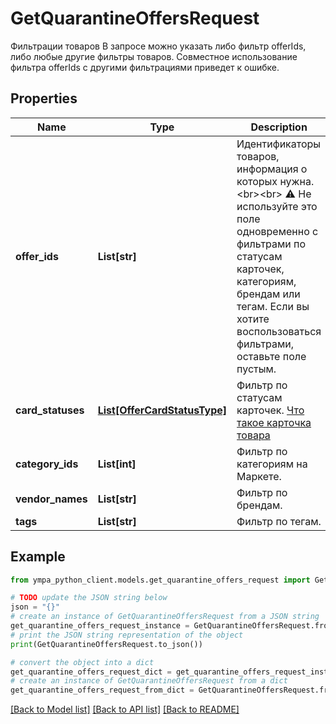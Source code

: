 # GetQuarantineOffersRequest

Фильтрации товаров  В запросе можно указать либо фильтр offerIds, либо любые другие фильтры товаров. Совместное использование фильтра offerIds с другими фильтрациями приведет к ошибке. 

## Properties

Name | Type | Description | Notes
------------ | ------------- | ------------- | -------------
**offer_ids** | **List[str]** | Идентификаторы товаров, информация о которых нужна. &lt;br&gt;&lt;br&gt; ⚠️ Не используйте это поле одновременно с фильтрами по статусам карточек, категориям, брендам или тегам. Если вы хотите воспользоваться фильтрами, оставьте поле пустым.  | [optional] 
**card_statuses** | [**List[OfferCardStatusType]**](OfferCardStatusType.md) | Фильтр по статусам карточек.  [Что такое карточка товара](https://yandex.ru/support/marketplace/assortment/content/index.html)  | [optional] 
**category_ids** | **List[int]** | Фильтр по категориям на Маркете. | [optional] 
**vendor_names** | **List[str]** | Фильтр по брендам. | [optional] 
**tags** | **List[str]** | Фильтр по тегам. | [optional] 

## Example

```python
from ympa_python_client.models.get_quarantine_offers_request import GetQuarantineOffersRequest

# TODO update the JSON string below
json = "{}"
# create an instance of GetQuarantineOffersRequest from a JSON string
get_quarantine_offers_request_instance = GetQuarantineOffersRequest.from_json(json)
# print the JSON string representation of the object
print(GetQuarantineOffersRequest.to_json())

# convert the object into a dict
get_quarantine_offers_request_dict = get_quarantine_offers_request_instance.to_dict()
# create an instance of GetQuarantineOffersRequest from a dict
get_quarantine_offers_request_from_dict = GetQuarantineOffersRequest.from_dict(get_quarantine_offers_request_dict)
```
[[Back to Model list]](../README.md#documentation-for-models) [[Back to API list]](../README.md#documentation-for-api-endpoints) [[Back to README]](../README.md)


